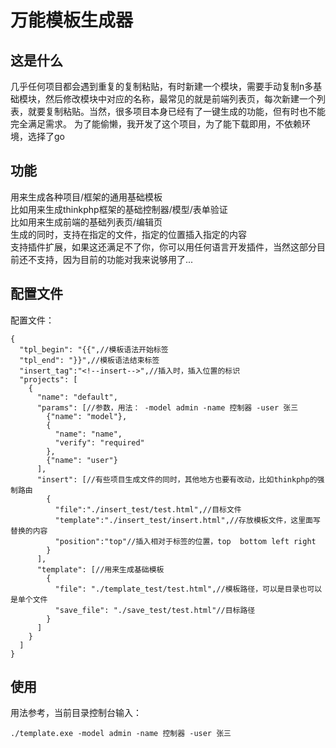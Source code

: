 # 万能模板生成器

## 这是什么 
几乎任何项目都会遇到重复的复制粘贴，有时新建一个模块，需要手动复制n多基础模块，然后修改模块中对应的名称，最常见的就是前端列表页，每次新建一个列表，就要复制粘贴。当然，很多项目本身已经有了一键生成的功能，但有时也不能完全满足需求。
为了能偷懒，我开发了这个项目，为了能下载即用，不依赖环境，选择了go
## 功能
用来生成各种项目/框架的通用基础模板  
比如用来生成thinkphp框架的基础控制器/模型/表单验证  
比如用来生成前端的基础列表页/编辑页  
生成的同时，支持在指定的文件，指定的位置插入指定的内容  
支持插件扩展，如果这还满足不了你，你可以用任何语言开发插件，当然这部分目前还不支持，因为目前的功能对我来说够用了...
## 配置文件
配置文件：

```
{
  "tpl_begin": "{{",//模板语法开始标签
  "tpl_end": "}}",//模板语法结束标签
  "insert_tag":"<!--insert-->",//插入时，插入位置的标识
  "projects": [
    {
      "name": "default",
      "params": [//参数，用法： -model admin -name 控制器 -user 张三
        {"name": "model"},
        {
          "name": "name",
          "verify": "required"
        },
        {"name": "user"}
      ],
      "insert": [//有些项目生成文件的同时，其他地方也要有改动，比如thinkphp的强制路由
        {
          "file":"./insert_test/test.html",//目标文件
          "template":"./insert_test/insert.html",//存放模板文件，这里面写替换的内容
          "position":"top"//插入相对于标签的位置，top  bottom left right
        }
      ],
      "template": [//用来生成基础模板
        {
          "file": "./template_test/test.html",//模板路径，可以是目录也可以是单个文件
          "save_file": "./save_test/test.html"//目标路径
        }
      ]
    }
  ]
}
```
## 使用
用法参考，当前目录控制台输入：
```
./template.exe -model admin -name 控制器 -user 张三
```


